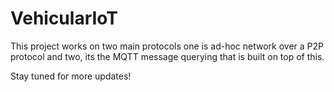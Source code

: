 # VehicularIoT
This project works on two main protocols one is ad-hoc network over a P2P protocol and two, its the MQTT message querying that is built on top of this. 

Stay tuned for more updates!

